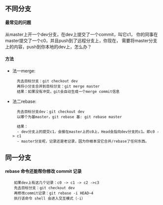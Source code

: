 ## 不同分支
#### 最常见的问题
从master上开一个dev分支，在dev上提交了一个commit，叫它c1，
你的同事在master提交了一个c0，并且push到了远程分支上，你现在，
需要将master分支上的内容，push到你本地的dev上，怎么办？
#### 方法
- 法一merge:

        先去目标分支：git checkout dev
        再将小分支合并到目标分支：git merge master
        结果：如果没有冲突，git会自动生成一个merge commit信息
- 法二rebase:

        先去目标分支dev：git checkout dev
        以哪个为基master，git rebase 基: git rebase master

        结果：
        - dev分支上的提交c1，会接在master上的c0上，Head会指向dev分支的c1。即c0 -> c1
        - master分支呢，记录还是老记录，因为你根本没它合并/rebase了任何东西。

## 同一分支
#### rebase 命令还能帮你修改 commit 记录
        如果dev上有这几个记录：c0 -> c1 -> c2 ->c3
        先去目标分支：git checkout dev
        再修改commit记录：git rebase -i HEAD~4
        执行该命令 shell 会进入交互模式（-i）

